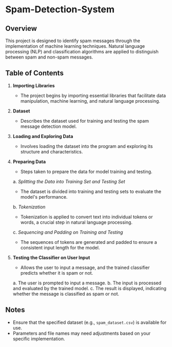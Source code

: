 # Spam-Detection-System

## Overview
This project is designed to identify spam messages through the implementation of machine learning techniques. Natural language processing (NLP) and classification algorithms are applied to distinguish between spam and non-spam messages.

## Table of Contents
1. **Importing Libraries**
   - The project begins by importing essential libraries that facilitate data manipulation, machine learning, and natural language processing.

2. **Dataset**
   - Describes the dataset used for training and testing the spam message detection model.

3. **Loading and Exploring Data**
   - Involves loading the dataset into the program and exploring its structure and characteristics.

4. **Preparing Data**
   - Steps taken to prepare the data for model training and testing.

   a. *Splitting the Data into Training Set and Testing Set*
      - The dataset is divided into training and testing sets to evaluate the model's performance.

   b. *Tokenization*
      - Tokenization is applied to convert text into individual tokens or words, a crucial step in natural language processing.

   c. *Sequencing and Padding on Training and Testing*
      - The sequences of tokens are generated and padded to ensure a consistent input length for the model.

5. **Testing the Classifier on User Input**
   - Allows the user to input a message, and the trained classifier predicts whether it is spam or not.

   a. The user is prompted to input a message.
   b. The input is processed and evaluated by the trained model.
   c. The result is displayed, indicating whether the message is classified as spam or not.

## Notes
- Ensure that the specified dataset (e.g., `spam_dataset.csv`) is available for use.
- Parameters and file names may need adjustments based on your specific implementation.
